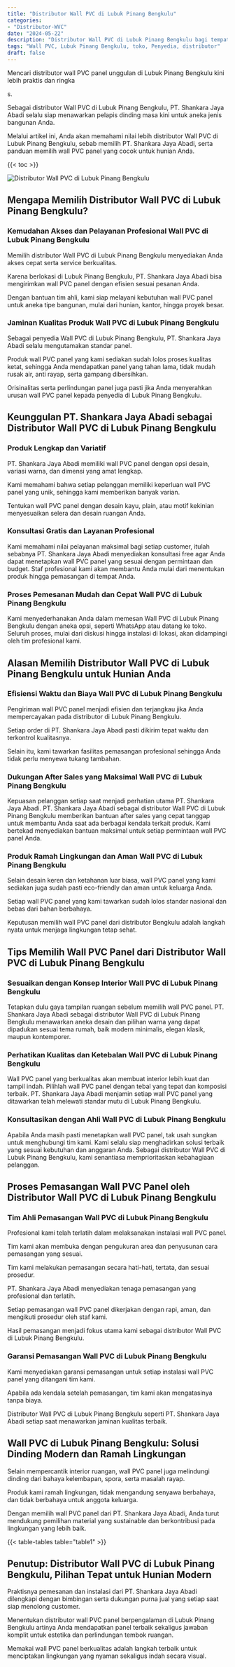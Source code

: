 ```yaml
---
title: "Distributor Wall PVC di Lubuk Pinang Bengkulu"
categories: 
- "Distributor-WVC"
date: "2024-05-22"
description: "Distributor Wall PVC di Lubuk Pinang Bengkulu bagi tempat tinggal, office, serta toko. Material terbaik, pilihan motif, warna elegan, beserta jasa instalasi dikerjakan oleh tenaga ahli ahli dan jaminan resmi!|Jasa penyediaan Wall PVC di Lubuk Pinang Bengkulu bagi keperluan rumah, office, atau toko, beserta panel berkualitas dan penempatan oleh tenaga ahli berpengalaman serta jaminan resmi.|Pilihan Wall PVC di Lubuk Pinang Bengkulu yang terbukti untuk hunian, kantor, dan ritel, bersama panel terbaik dan penempatan ditangani oleh tenaga ahli berpengalaman serta jaminan resmi.|Penyediaan Wall PVC di Lubuk Pinang Bengkulu untuk rumah, perkantoran, dan ritel, beserta panel berkualitas dan penempatan oleh teknisi profesional, dilengkapi beserta jaminan resmi.}"
tags: "Wall PVC, Lubuk Pinang Bengkulu, toko, Penyedia, distributor"
draft: false
---
```


Mencari distributor wall PVC panel unggulan di Lubuk Pinang Bengkulu kini lebih praktis dan ringka

s.

Sebagai distributor Wall PVC di Lubuk Pinang Bengkulu, PT. Shankara Jaya Abadi selalu siap menawarkan pelapis dinding masa kini untuk aneka jenis bangunan Anda.

Melalui artikel ini, Anda akan memahami nilai lebih distributor Wall PVC di Lubuk Pinang Bengkulu, sebab memilih PT. Shankara Jaya Abadi, serta panduan memilih wall PVC panel yang cocok untuk hunian Anda.

{{< toc >}}

![Distributor Wall PVC di Lubuk Pinang Bengkulu](/images/Distributor-WVC/Distributor-Wall-PVC-di-Lubuk-Pinang-Bengkulu.png)


## Mengapa Memilih Distributor Wall PVC di Lubuk Pinang Bengkulu?

### Kemudahan Akses dan Pelayanan Profesional Wall PVC di Lubuk Pinang Bengkulu

Memilih distributor Wall PVC di Lubuk Pinang Bengkulu menyediakan Anda akses cepat serta service berkualitas.

Karena berlokasi di Lubuk Pinang Bengkulu, PT. Shankara Jaya Abadi bisa mengirimkan wall PVC panel dengan efisien sesuai pesanan Anda.

Dengan bantuan tim ahli, kami siap melayani kebutuhan wall PVC panel untuk aneka tipe bangunan, mulai dari hunian, kantor, hingga proyek besar.

### Jaminan Kualitas Produk Wall PVC di Lubuk Pinang Bengkulu

Sebagai penyedia Wall PVC di Lubuk Pinang Bengkulu, PT. Shankara Jaya Abadi selalu mengutamakan standar panel.

Produk wall PVC panel yang kami sediakan sudah lolos proses kualitas ketat, sehingga Anda mendapatkan panel yang tahan lama, tidak mudah rusak air, anti rayap, serta gampang dibersihkan.

Orisinalitas serta perlindungan panel juga pasti jika Anda menyerahkan urusan wall PVC panel kepada penyedia di Lubuk Pinang Bengkulu.

## Keunggulan PT. Shankara Jaya Abadi sebagai Distributor Wall PVC di Lubuk Pinang Bengkulu

### Produk Lengkap dan Variatif

PT. Shankara Jaya Abadi memiliki wall PVC panel dengan opsi desain, variasi warna, dan dimensi yang amat lengkap.

Kami memahami bahwa setiap pelanggan memiliki keperluan wall PVC panel yang unik, sehingga kami memberikan banyak varian.

Tentukan wall PVC panel dengan desain kayu, plain, atau motif kekinian menyesuaikan selera dan desain ruangan Anda.

### Konsultasi Gratis dan Layanan Profesional

Kami memahami nilai pelayanan maksimal bagi setiap customer, itulah sebabnya PT. Shankara Jaya Abadi menyediakan konsultasi free agar Anda dapat menetapkan wall PVC panel yang sesuai dengan permintaan dan budget. Staf profesional kami akan membantu Anda mulai dari menentukan produk hingga pemasangan di tempat Anda.

### Proses Pemesanan Mudah dan Cepat Wall PVC di Lubuk Pinang Bengkulu

Kami menyederhanakan Anda dalam memesan Wall PVC di Lubuk Pinang Bengkulu dengan aneka opsi, seperti WhatsApp atau datang ke toko. Seluruh proses, mulai dari diskusi hingga instalasi di lokasi, akan didampingi oleh tim profesional kami.

## Alasan Memilih Distributor Wall PVC di Lubuk Pinang Bengkulu untuk Hunian Anda

### Efisiensi Waktu dan Biaya Wall PVC di Lubuk Pinang Bengkulu

Pengiriman wall PVC panel menjadi efisien dan terjangkau jika Anda mempercayakan pada distributor di Lubuk Pinang Bengkulu.

Setiap order di PT. Shankara Jaya Abadi pasti dikirim tepat waktu dan terkontrol kualitasnya.

Selain itu, kami tawarkan fasilitas pemasangan profesional sehingga Anda tidak perlu menyewa tukang tambahan.

### Dukungan After Sales yang Maksimal Wall PVC di Lubuk Pinang Bengkulu

Kepuasan pelanggan setiap saat menjadi perhatian utama PT. Shankara Jaya Abadi. PT. Shankara Jaya Abadi sebagai distributor Wall PVC di Lubuk Pinang Bengkulu memberikan bantuan after sales yang cepat tanggap untuk membantu Anda saat ada berbagai kendala terkait produk. Kami bertekad menyediakan bantuan maksimal untuk setiap permintaan wall PVC panel Anda.

### Produk Ramah Lingkungan dan Aman Wall PVC di Lubuk Pinang Bengkulu

Selain desain keren dan ketahanan luar biasa, wall PVC panel yang kami sediakan juga sudah pasti eco-friendly dan aman untuk keluarga Anda.

Setiap wall PVC panel yang kami tawarkan sudah lolos standar nasional dan bebas dari bahan berbahaya.

Keputusan memilih wall PVC panel dari distributor Bengkulu adalah langkah nyata untuk menjaga lingkungan tetap sehat.

## Tips Memilih Wall PVC Panel dari Distributor Wall PVC di Lubuk Pinang Bengkulu

### Sesuaikan dengan Konsep Interior Wall PVC di Lubuk Pinang Bengkulu

Tetapkan dulu gaya tampilan ruangan sebelum memilih wall PVC panel. PT. Shankara Jaya Abadi sebagai distributor Wall PVC di Lubuk Pinang Bengkulu menawarkan aneka desain dan pilihan warna yang dapat dipadukan sesuai tema rumah, baik modern minimalis, elegan klasik, maupun kontemporer.

### Perhatikan Kualitas dan Ketebalan Wall PVC di Lubuk Pinang Bengkulu

Wall PVC panel yang berkualitas akan membuat interior lebih kuat dan tampil indah. Pilihlah wall PVC panel dengan tebal yang tepat dan komposisi terbaik. PT. Shankara Jaya Abadi menjamin setiap wall PVC panel yang ditawarkan telah melewati standar mutu di Lubuk Pinang Bengkulu.

### Konsultasikan dengan Ahli Wall PVC di Lubuk Pinang Bengkulu

Apabila Anda masih pasti menetapkan wall PVC panel, tak usah sungkan untuk menghubungi tim kami. Kami selalu siap menghadirkan solusi terbaik yang sesuai kebutuhan dan anggaran Anda. Sebagai distributor Wall PVC di Lubuk Pinang Bengkulu, kami senantiasa memprioritaskan kebahagiaan pelanggan.

## Proses Pemasangan Wall PVC Panel oleh Distributor Wall PVC di Lubuk Pinang Bengkulu

### Tim Ahli Pemasangan Wall PVC di Lubuk Pinang Bengkulu

Profesional kami telah terlatih dalam melaksanakan instalasi wall PVC panel.

Tim kami akan membuka dengan pengukuran area dan penyusunan cara pemasangan yang sesuai.

Tim kami melakukan pemasangan secara hati-hati, tertata, dan sesuai prosedur.

PT. Shankara Jaya Abadi menyediakan tenaga pemasangan yang profesional dan terlatih.

Setiap pemasangan wall PVC panel dikerjakan dengan rapi, aman, dan mengikuti prosedur oleh staf kami.

Hasil pemasangan menjadi fokus utama kami sebagai distributor Wall PVC di Lubuk Pinang Bengkulu.

### Garansi Pemasangan Wall PVC di Lubuk Pinang Bengkulu

Kami menyediakan garansi pemasangan untuk setiap instalasi wall PVC panel yang ditangani tim kami.

Apabila ada kendala setelah pemasangan, tim kami akan mengatasinya tanpa biaya.

Distributor Wall PVC di Lubuk Pinang Bengkulu seperti PT. Shankara Jaya Abadi setiap saat menawarkan jaminan kualitas terbaik.

## Wall PVC di Lubuk Pinang Bengkulu: Solusi Dinding Modern dan Ramah Lingkungan

Selain mempercantik interior ruangan, wall PVC panel juga melindungi dinding dari bahaya kelembapan, spora, serta masalah rayap.

Produk kami ramah lingkungan, tidak mengandung senyawa berbahaya, dan tidak berbahaya untuk anggota keluarga.

Dengan memilih wall PVC panel dari PT. Shankara Jaya Abadi, Anda turut mendukung pemilihan material yang sustainable dan berkontribusi pada lingkungan yang lebih baik.

{{< table-tables table="table1" >}}

## Penutup: Distributor Wall PVC di Lubuk Pinang Bengkulu, Pilihan Tepat untuk Hunian Modern

Praktisnya pemesanan dan instalasi dari PT. Shankara Jaya Abadi dilengkapi dengan bimbingan serta dukungan purna jual yang setiap saat siap menolong customer.

Menentukan distributor wall PVC panel berpengalaman di Lubuk Pinang Bengkulu artinya Anda mendapatkan panel terbaik sekaligus jawaban komplit untuk estetika dan perlindungan tembok ruangan.

Memakai wall PVC panel berkualitas adalah langkah terbaik untuk menciptakan lingkungan yang nyaman sekaligus indah secara visual.